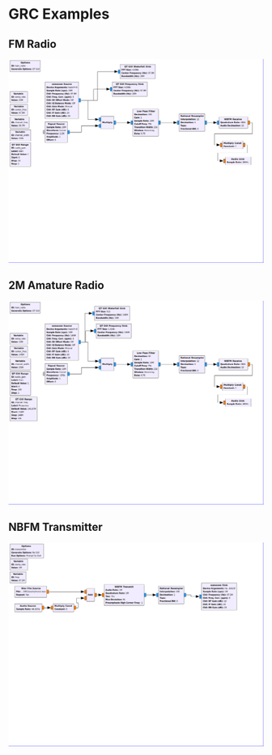 # GRC Examples

## FM Radio

![fm-radio](fm_radio/fm_radio.grc.png)

## 2M Amature Radio

![ham-radio](ham_radio/ham_radio.grc.png)

## NBFM Transmitter

![nbfm-transmit](transmit_nbfm/transmit_nbfm.grc.png)